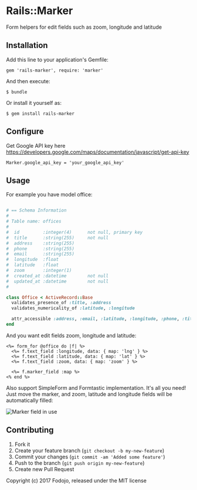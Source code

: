 # Rails::Marker

Form helpers for edit fields such as zoom, longitude and latitude

## Installation

Add this line to your application's Gemfile:

    gem 'rails-marker', require: 'marker'

And then execute:

    $ bundle

Or install it yourself as:

    $ gem install rails-marker

## Configure

Get Google API key here https://developers.google.com/maps/documentation/javascript/get-api-key

    Marker.google_api_key = 'your_google_api_key'

## Usage

For example you have model office:

``` ruby

# == Schema Information
#
# Table name: offices
#
#  id         :integer(4)      not null, primary key
#  title      :string(255)     not null
#  address    :string(255)
#  phone      :string(255)
#  email      :string(255)
#  longitude  :float
#  latitude   :float
#  zoom       :integer(1)
#  created_at :datetime        not null
#  updated_at :datetime        not null
#

class Office < ActiveRecord::Base
  validates_presence_of :title, :address
  validates_numericality_of :latitude, :longitude

  attr_accessible :address, :email, :latitude, :longitude, :phone, :title, :is_visible, :zoom
end
```

And you want edit fields zoom, longitude and latitude:

``` erb
<%= form_for @office do |f| %>
  <%= f.text_field :longitude, data: { map: 'lng' } %>
  <%= f.text_field :latitude, data: { map: 'lat' } %>
  <%= f.text_field :zoom, data: { map: 'zoom' } %>

  <%= f.marker_field :map %>
<% end %>
```
Also support SimpleForm and Formtastic implementation.
It's all you need! Just move the marker, and zoom, latitude and longitude fields will be automatically filled:

![Marker field in use](http://img205.imageshack.us/img205/9493/screenshotfrom201205231.png)

## Contributing

1. Fork it
2. Create your feature branch (`git checkout -b my-new-feature`)
3. Commit your changes (`git commit -am 'Added some feature'`)
4. Push to the branch (`git push origin my-new-feature`)
5. Create new Pull Request

Copyright (c) 2017 Fodojo, released under the MIT license
